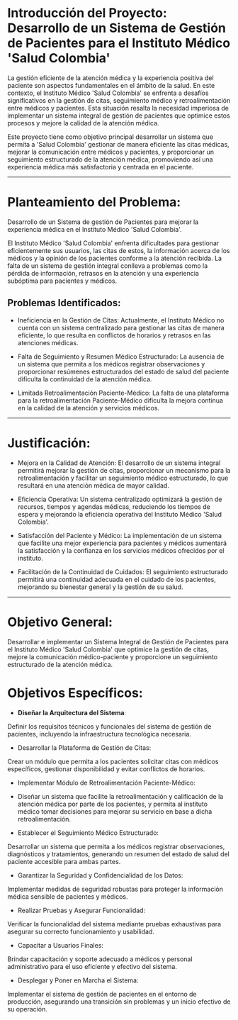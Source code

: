 # Introducción del Proyecto: Desarrollo de un Sistema de Gestión de Pacientes para el Instituto Médico 'Salud Colombia'

La gestión eficiente de la atención médica y la experiencia positiva del
paciente son aspectos fundamentales en el ámbito de la salud. En este contexto,
el Instituto Médico 'Salud Colombia' se enfrenta a desafíos significativos en la
gestión de citas, seguimiento médico y retroalimentación entre médicos y
pacientes. Esta situación resalta la necesidad imperiosa de implementar un
sistema integral de gestión de pacientes que optimice estos procesos y mejore la
calidad de la atención médica.

Este proyecto tiene como objetivo principal desarrollar un sistema que permita a
'Salud Colombia' gestionar de manera eficiente las citas médicas, mejorar la
comunicación entre médicos y pacientes, y proporcionar un seguimiento
estructurado de la atención médica, promoviendo así una experiencia médica más
satisfactoria y centrada en el paciente.

---

# Planteamiento del Problema:

Desarrollo de un Sistema de gestión de Pacientes para mejorar la experiencia
médica en el Instituto Médico 'Salud Colombia'.

El Instituto Médico 'Salud Colombia' enfrenta dificultades para gestionar
eficientemente sus usuarios, las citas de estos, la información acerca de los
médicos y la opinión de los pacientes conforme a la atención recibida. La falta
de un sistema de gestión integral conlleva a problemas como la pérdida de
información, retrasos en la atención y una experiencia subóptima para pacientes
y médicos.

## Problemas Identificados:

- Ineficiencia en la Gestión de Citas: Actualmente, el Instituto Médico no
  cuenta con un sistema centralizado para gestionar las citas de manera
  eficiente, lo que resulta en conflictos de horarios y retrasos en las
  atenciones médicas.

- Falta de Seguimiento y Resumen Médico Estructurado: La ausencia de un sistema
  que permita a los médicos registrar observaciones y proporcionar resúmenes
  estructurados del estado de salud del paciente dificulta la continuidad de la
  atención médica.

- Limitada Retroalimentación Paciente-Médico: La falta de una plataforma para la
  retroalimentación Paciente-Médico dificulta la mejora continua en la calidad
  de la atención y servicios médicos.

---

# Justificación:

- Mejora en la Calidad de Atención: El desarrollo de un sistema integral
  permitirá mejorar la gestión de citas, proporcionar un mecanismo para la
  retroalimentación y facilitar un seguimiento médico estructurado, lo que
  resultará en una atención médica de mayor calidad.

- Eficiencia Operativa: Un sistema centralizado optimizará la gestión de
  recursos, tiempos y agendas médicas, reduciendo los tiempos de espera y
  mejorando la eficiencia operativa del Instituto Médico 'Salud Colombia'.

- Satisfacción del Paciente y Médico: La implementación de un sistema que
  facilite una mejor experiencia para pacientes y médicos aumentará la
  satisfacción y la confianza en los servicios médicos ofrecidos por el
  instituto.

- Facilitación de la Continuidad de Cuidados: El seguimiento estructurado
  permitirá una continuidad adecuada en el cuidado de los pacientes, mejorando
  su bienestar general y la gestión de su salud.

---

# Objetivo General:

Desarrollar e implementar un Sistema Integral de Gestión de Pacientes para el
Instituto Médico 'Salud Colombia' que optimice la gestión de citas, mejore la
comunicación médico-paciente y proporcione un seguimiento estructurado de la
atención médica.

# Objetivos Específicos:

- **Diseñar la Arquitectura del Sistema**:

Definir los requisitos técnicos y funcionales del sistema de gestión de
pacientes, incluyendo la infraestructura tecnológica necesaria.

- Desarrollar la Plataforma de Gestión de Citas:

Crear un módulo que permita a los pacientes solicitar citas con médicos
específicos, gestionar disponibilidad y evitar conflictos de horarios.

- Implementar Módulo de Retroalimentación Paciente-Médico:

- Diseñar un sistema que facilite la retroalimentación y calificación de la
  atención médica por parte de los pacientes, y permita al instituto médico
  tomar decisiones para mejorar su servicio en base a dicha retroalimentación.

- Establecer el Seguimiento Médico Estructurado:

Desarrollar un sistema que permita a los médicos registrar observaciones,
diagnósticos y tratamientos, generando un resumen del estado de salud del
paciente accesible para ambas partes.

- Garantizar la Seguridad y Confidencialidad de los Datos:

Implementar medidas de seguridad robustas para proteger la información médica
sensible de pacientes y médicos.

- Realizar Pruebas y Asegurar Funcionalidad:

Verificar la funcionalidad del sistema mediante pruebas exhaustivas para
asegurar su correcto funcionamiento y usabilidad.

- Capacitar a Usuarios Finales:

Brindar capacitación y soporte adecuado a médicos y personal administrativo para
el uso eficiente y efectivo del sistema.

- Desplegar y Poner en Marcha el Sistema:

Implementar el sistema de gestión de pacientes en el entorno de producción,
asegurando una transición sin problemas y un inicio efectivo de su operación.

